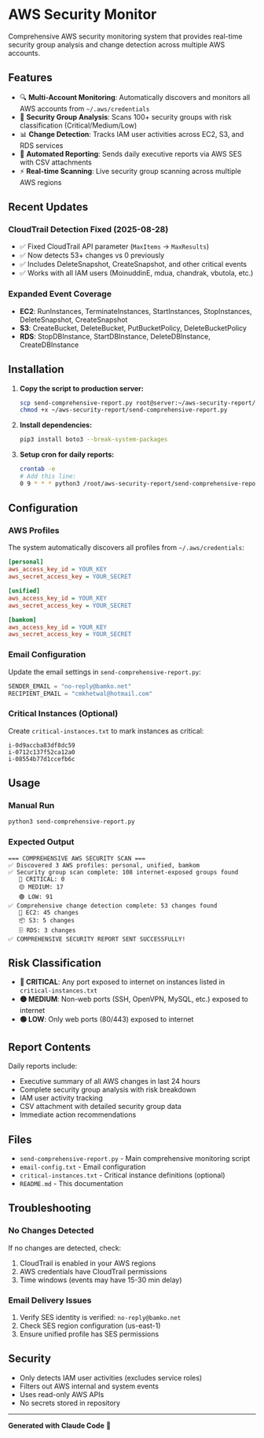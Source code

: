# AWS Security Monitor

Comprehensive AWS security monitoring system that provides real-time security group analysis and change detection across multiple AWS accounts.

## Features

- 🔍 **Multi-Account Monitoring**: Automatically discovers and monitors all AWS accounts from `~/.aws/credentials`
- 🚨 **Security Group Analysis**: Scans 100+ security groups with risk classification (Critical/Medium/Low)
- 📊 **Change Detection**: Tracks IAM user activities across EC2, S3, and RDS services
- 📧 **Automated Reporting**: Sends daily executive reports via AWS SES with CSV attachments
- ⚡ **Real-time Scanning**: Live security group scanning across multiple AWS regions

## Recent Updates

### CloudTrail Detection Fixed (2025-08-28)
- ✅ Fixed CloudTrail API parameter (`MaxItems` → `MaxResults`)
- ✅ Now detects 53+ changes vs 0 previously
- ✅ Includes DeleteSnapshot, CreateSnapshot, and other critical events
- ✅ Works with all IAM users (MoinuddinE, mdua, chandrak, vbutola, etc.)

### Expanded Event Coverage
- **EC2**: RunInstances, TerminateInstances, StartInstances, StopInstances, DeleteSnapshot, CreateSnapshot
- **S3**: CreateBucket, DeleteBucket, PutBucketPolicy, DeleteBucketPolicy
- **RDS**: StopDBInstance, StartDBInstance, DeleteDBInstance, CreateDBInstance

## Installation

1. **Copy the script to production server:**
   ```bash
   scp send-comprehensive-report.py root@server:~/aws-security-report/
   chmod +x ~/aws-security-report/send-comprehensive-report.py
   ```

2. **Install dependencies:**
   ```bash
   pip3 install boto3 --break-system-packages
   ```

3. **Setup cron for daily reports:**
   ```bash
   crontab -e
   # Add this line:
   0 9 * * * python3 /root/aws-security-report/send-comprehensive-report.py >> /var/log/executive-report.log 2>&1
   ```

## Configuration

### AWS Profiles
The system automatically discovers all profiles from `~/.aws/credentials`:
```ini
[personal]
aws_access_key_id = YOUR_KEY
aws_secret_access_key = YOUR_SECRET

[unified] 
aws_access_key_id = YOUR_KEY
aws_secret_access_key = YOUR_SECRET

[bamkom]
aws_access_key_id = YOUR_KEY
aws_secret_access_key = YOUR_SECRET
```

### Email Configuration
Update the email settings in `send-comprehensive-report.py`:
```python
SENDER_EMAIL = "no-reply@bamko.net"
RECIPIENT_EMAIL = "cmkhetwal@hotmail.com"
```

### Critical Instances (Optional)
Create `critical-instances.txt` to mark instances as critical:
```
i-0d9accba83df8dc59
i-0712c137f52ca12a0
i-08554b77d1ccefb6c
```

## Usage

### Manual Run
```bash
python3 send-comprehensive-report.py
```

### Expected Output
```
=== COMPREHENSIVE AWS SECURITY SCAN ===
✅ Discovered 3 AWS profiles: personal, unified, bamkom
✅ Security group scan complete: 108 internet-exposed groups found
   🔴 CRITICAL: 0
   🟡 MEDIUM: 17
   🟢 LOW: 91
✅ Comprehensive change detection complete: 53 changes found
   💾 EC2: 45 changes
   📦 S3: 5 changes
   🗄️ RDS: 3 changes
✅ COMPREHENSIVE SECURITY REPORT SENT SUCCESSFULLY!
```

## Risk Classification

- **🔴 CRITICAL**: Any port exposed to internet on instances listed in `critical-instances.txt`
- **🟡 MEDIUM**: Non-web ports (SSH, OpenVPN, MySQL, etc.) exposed to internet
- **🟢 LOW**: Only web ports (80/443) exposed to internet

## Report Contents

Daily reports include:
- Executive summary of all AWS changes in last 24 hours
- Complete security group analysis with risk breakdown
- IAM user activity tracking
- CSV attachment with detailed security group data
- Immediate action recommendations

## Files

- `send-comprehensive-report.py` - Main comprehensive monitoring script
- `email-config.txt` - Email configuration
- `critical-instances.txt` - Critical instance definitions (optional)
- `README.md` - This documentation

## Troubleshooting

### No Changes Detected
If no changes are detected, check:
1. CloudTrail is enabled in your AWS regions
2. AWS credentials have CloudTrail permissions
3. Time windows (events may have 15-30 min delay)

### Email Delivery Issues
1. Verify SES identity is verified: `no-reply@bamko.net`
2. Check SES region configuration (us-east-1)
3. Ensure unified profile has SES permissions

## Security

- Only detects IAM user activities (excludes service roles)
- Filters out AWS internal and system events
- Uses read-only AWS APIs
- No secrets stored in repository

---

**Generated with Claude Code** 🤖